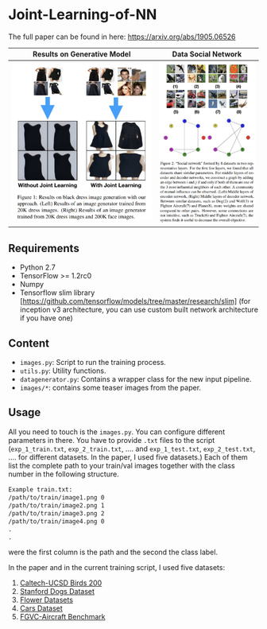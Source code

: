 # Joint-Learning-of-NN
The full paper can be found in here: https://arxiv.org/abs/1905.06526

Results on Generative Model|  Data Social Network
:-------------------------:|:-------------------------:
![](images/teaser1.png)  |  ![](images/teaser2.png)

## Requirements

- Python 2.7
- TensorFlow >= 1.2rc0
- Numpy
- Tensorflow slim library [https://github.com/tensorflow/models/tree/master/research/slim] (for inception v3 architecture, you can use custom built network architecture if you have one)

## Content

- `images.py`: Script to run the training process.
- `utils.py`: Utility functions.
- `datagenerator.py`: Contains a wrapper class for the new input pipeline.
- `images/*`: contains some teaser images from the paper.

## Usage

All you need to touch is the `images.py`. You can configure different parameters in there. You have to provide `.txt` files to the script (`exp_1_train.txt`, `exp_2_train.txt`, .... and `exp_1_test.txt`, `exp_2_test.txt`, .... for different datasets. In the paper, I used five datasets.) Each of them list the complete path to your train/val images together with the class number in the following structure.

```
Example train.txt:
/path/to/train/image1.png 0
/path/to/train/image2.png 1
/path/to/train/image3.png 2
/path/to/train/image4.png 0
.
.
```
were the first column is the path and the second the class label.

In the paper and in the current training script, I used five datasets:
1. [Caltech-UCSD Birds 200](http://www.vision.caltech.edu/visipedia/CUB-200.html)
2. [Stanford Dogs Dataset](http://vision.stanford.edu/aditya86/ImageNetDogs/)
3. [Flower Datasets](http://www.robots.ox.ac.uk/~vgg/data/flowers/)
4. [Cars Dataset](https://ai.stanford.edu/~jkrause/cars/car_dataset.html)
5. [FGVC-Aircraft Benchmark](http://www.robots.ox.ac.uk/~vgg/data/fgvc-aircraft/)
